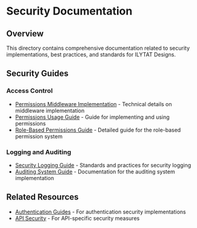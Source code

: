 # Security Documentation

## Overview
This directory contains comprehensive documentation related to security implementations, best practices, and standards for ILYTAT Designs.

## Security Guides

### Access Control
- [Permissions Middleware Implementation](./permissions-middleware-implementation.md) - Technical details on middleware implementation
- [Permissions Usage Guide](./permissions-usage-guide.md) - Guide for implementing and using permissions
- [Role-Based Permissions Guide](./role-based-permissions-guide.md) - Detailed guide for the role-based permission system

### Logging and Auditing
- [Security Logging Guide](./security-logging-guide.md) - Standards and practices for security logging
- [Auditing System Guide](./auditing-system-guide.md) - Documentation for the auditing system implementation

## Related Resources
- [Authentication Guides](../authentication/index.md) - For authentication security implementations
- [API Security](../api/index.md) - For API-specific security measures
